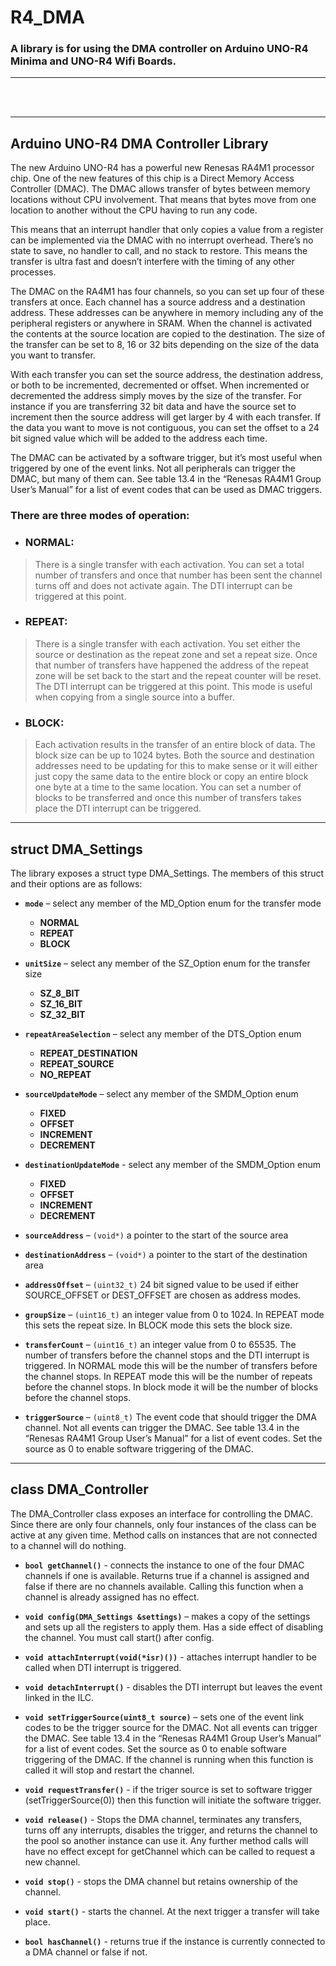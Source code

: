 # R4_DMA

### A library is for using the DMA controller on Arduino UNO-R4 Minima and UNO-R4 Wifi Boards. 
___
<br><br>
___

## Arduino UNO-R4 DMA Controller Library



The new Arduino UNO-R4 has a powerful new Renesas RA4M1 processor chip.  One of the new features of this chip is a Direct Memory Access Controller (DMAC).  The DMAC allows transfer of bytes between memory locations without CPU involvement.  That means that bytes move from one location to another without the CPU having to run any code.  

This means that an interrupt handler that only copies a value from a register can be implemented via the DMAC with no interrupt overhead.  There’s no state to save, no handler to call, and no stack to restore.  This means the transfer is ultra fast and doesn’t interfere with the timing of any other processes. 

The DMAC on the RA4M1 has four channels, so you can set up four of these transfers at once.  Each channel has a source address and a destination address.  These addresses can be anywhere in memory including any of the peripheral registers or anywhere in SRAM.  When the channel is activated the contents at the source location are copied to the destination.  The size of the transfer can be set to 8, 16 or 32 bits depending on the size of the data you want to transfer.

With each transfer you can set the source address, the destination address, or both to be incremented, decremented or offset.  When incremented or decremented the address simply moves by the size of the transfer.  For instance if you are transferring 32 bit data and have the source set to increment then the source address will get larger by 4 with each transfer.  If the data you want to move is not contiguous, you can set the offset to a 24 bit signed value which will be added to the address each time.  

The DMAC can be activated by a software trigger, but it’s most useful when triggered by one of the event links.  Not all peripherals can trigger the DMAC, but many of them can.  See table 13.4 in the “Renesas RA4M1 Group User’s Manual” for a list of event codes that can be used as DMAC triggers.  

### There are three modes of operation:

* ### NORMAL:
>There is a single transfer with each activation.  You can set a total number of transfers and once that number has been sent the channel turns off and does not activate again.  The DTI interrupt can be triggered at this point.  

* ### REPEAT:
>There is a single transfer with each activation.  You set either the source or destination as the repeat zone and set a repeat size.  Once that number of transfers have happened the address of the repeat zone will be set back to the start and the repeat counter will be reset.  The DTI interrupt can be triggered at this point.  This mode is useful when copying from a single source into a buffer.  

* ### BLOCK:
>Each activation results in the transfer of an entire block of data.  The block size can be up to 1024 bytes.  Both the source and destination addresses need to be updating for this to make sense or it will either just copy the same data to the entire block or copy an entire block one byte at a time to the same location.  You can set a number of blocks to be transferred and once this number of transfers takes place the DTI interrupt can be triggered.  

___

## struct DMA_Settings

The library exposes a struct type DMA_Settings.  The members of this struct and their options are as follows:

* **`mode`** – select any member of the MD_Option enum for the transfer mode<br>
	* **NORMAL**<br>
	* **REPEAT**<br>
	* **BLOCK**<br>

* **`unitSize`** – select any member of the SZ_Option enum for the transfer size<br>
	* **SZ_8_BIT**<br>
	* **SZ_16_BIT**<br>
	* **SZ_32_BIT**<br>

* **`repeatAreaSelection`** – select any member of the DTS_Option enum<br>
	* **REPEAT_DESTINATION**<br>
	* **REPEAT_SOURCE**<br>
	* **NO_REPEAT**<br>

* **`sourceUpdateMode`** – select any member of the SMDM_Option enum<br>
	* **FIXED**<br>
	* **OFFSET**<br>
	* **INCREMENT**<br>
	* **DECREMENT**<br>

* **`destinationUpdateMode`** - select any member of the SMDM_Option enum<br>
	* **FIXED**<br>
	* **OFFSET**<br>
	* **INCREMENT**<br>
	* **DECREMENT**<br>

* **`sourceAddress`** – `(void*)` a pointer to the start of the source area 

* **`destinationAddress`** – `(void*)` a pointer to the start of the destination area 

* **`addressOffset`** – `(uint32_t)` 24 bit signed value to be used if either SOURCE_OFFSET or DEST_OFFSET are chosen as address modes.

* **`groupSize`** – `(uint16_t)` an integer value from 0 to 1024.  In REPEAT mode this sets the repeat size.  In BLOCK mode this sets the block size.

* **`transferCount`** – `(uint16_t)` an integer value from 0 to 65535.  The number of transfers before the channel stops and the  DTI interrupt is triggered.  In NORMAL mode this will be the number of transfers before the channel stops.  In REPEAT mode this will be the number of repeats before the channel stops.  In block mode it will be the number of blocks before the channel stops.  

* **`triggerSource`** – `(uint8_t)` The event code that should trigger the DMA channel.  Not all events can trigger the DMAC.  See table 13.4 in the “Renesas RA4M1 Group User’s Manual” for a list of event codes.  Set the source as 0 to enable software triggering of the DMAC. 

___

## class DMA_Controller

The DMA_Controller class exposes an interface for controlling the DMAC.  Since there are only four channels, only four instances of the class can be active at any given time.  Method calls on instances that are not connected to a channel will do nothing.  

* **`bool getChannel()`** - connects the instance to one of the four DMAC channels if one is available.  Returns true if a channel is assigned and false if there are no channels available.  Calling this function when a channel is already assigned has no effect.  

* **`void config(DMA_Settings &settings)`** – makes a copy of the settings and sets up all the registers to apply them.  Has a side effect of disabling the channel.  You must call start() after config.

* **`void attachInterrupt(void(*isr)())`** - attaches interrupt handler to be called when DTI interrupt is triggered. 

* **`void detachInterrupt()`** - disables the DTI interrupt but leaves the event linked in the ILC.

* **`void setTriggerSource(uint8_t source)`** – sets one of the event link codes to be the trigger source for the DMAC.  Not all events can trigger the DMAC.  See table 13.4 in the “Renesas RA4M1 Group User’s Manual” for a list of event codes.  Set the source as 0 to enable software triggering of the DMAC. If the channel is running when this function is called it will stop and restart the channel. 

* **`void requestTransfer()`** - if the triger source is set to software trigger (setTriggerSource(0)) then this function will initiate the software trigger. 

* **`void release()`** - Stops the DMA channel, terminates any transfers, turns off any interrupts, disables the trigger, and returns the channel to the pool so another instance can use it.  Any further method calls will have no effect except for getChannel which can be called to request a new channel.  

* **`void stop()`** - stops the DMA channel but retains ownership of the channel. 

* **`void start()`** - starts the channel.  At the next trigger a transfer will take place. 

* **`bool hasChannel()`** - returns true if the instance is currently connected to a DMA channel or false if not.


